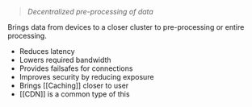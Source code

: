 > _Decentralized pre-processing of data_

Brings data from devices to a closer cluster to pre-processing or entire processing.

* Reduces latency
* Lowers required bandwidth
* Provides failsafes for connections
* Improves security by reducing exposure
* Brings [[Caching]] closer to user
* [[CDN]] is a common type of this 